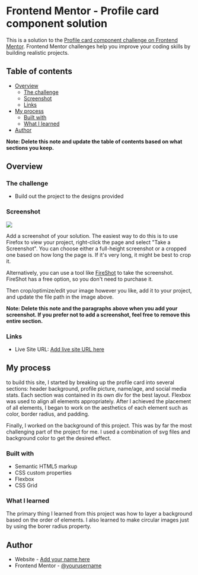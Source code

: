 # Frontend Mentor - Profile card component solution

This is a solution to the [Profile card component challenge on Frontend Mentor](https://www.frontendmentor.io/challenges/profile-card-component-cfArpWshJ). Frontend Mentor challenges help you improve your coding skills by building realistic projects. 

## Table of contents

- [Overview](#overview)
  - [The challenge](#the-challenge)
  - [Screenshot](#screenshot)
  - [Links](#links)
- [My process](#my-process)
  - [Built with](#built-with)
  - [What I learned](#what-i-learned)
- [Author](#author)

**Note: Delete this note and update the table of contents based on what sections you keep.**

## Overview

### The challenge

- Build out the project to the designs provided

### Screenshot

![](./screenshot.jpg)

Add a screenshot of your solution. The easiest way to do this is to use Firefox to view your project, right-click the page and select "Take a Screenshot". You can choose either a full-height screenshot or a cropped one based on how long the page is. If it's very long, it might be best to crop it.

Alternatively, you can use a tool like [FireShot](https://getfireshot.com/) to take the screenshot. FireShot has a free option, so you don't need to purchase it. 

Then crop/optimize/edit your image however you like, add it to your project, and update the file path in the image above.

**Note: Delete this note and the paragraphs above when you add your screenshot. If you prefer not to add a screenshot, feel free to remove this entire section.**

### Links

- Live Site URL: [Add live site URL here](https://your-live-site-url.com)

## My process

to build this site, I started by breaking up the profile card into several sections: header background, profile picture, name/age, and social media stats. Each section was contained in its own div for the best layout. Flexbox was used to align all elements appropriately. After I achieved the placement of all elements, I began to work on the aesthetics of each element such as color, border radius, and padding. 

Finally, I worked on the background of this project. This was by far the most challenging part of the project for me. I used a combination of svg files and background color to get the desired effect. 

### Built with

- Semantic HTML5 markup
- CSS custom properties
- Flexbox
- CSS Grid

### What I learned

The primary thing I learned from this project was how to layer a background based on the order of elements. I also learned to make circular images just by using the borer radius property. 

## Author

- Website - [Add your name here](https://www.your-site.com)
- Frontend Mentor - [@yourusername](https://www.frontendmentor.io/profile/JGardner98)
